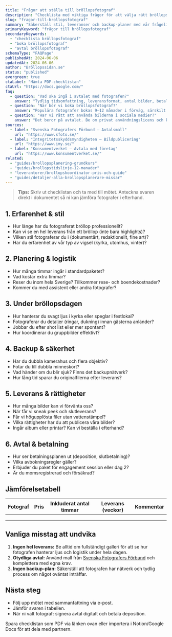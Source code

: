 ```yaml
---
title: "Frågor att ställa till bröllopsfotograf"
description: "Checklista med viktiga frågor för att välja rätt bröllopsfotograf i Sverige."
slug: "fragor-till-brollopsfotograf"
summary: "Säkerställ stil, leveranser och backup-planer med vår frågelista innan ni skriver avtal."
primaryKeyword: "frågor till bröllopsfotograf"
secondaryKeywords:
  - "checklista bröllopsfotograf"
  - "boka bröllopsfotograf"
  - "avtal bröllopsfotograf"
schemaType: "FAQPage"
publishedAt: 2024-06-06
updatedAt: 2024-06-06
author: "Bröllopssidan.se"
status: "published"
evergreen: true
ctaLabel: "Hämta PDF-checklistan"
ctaUrl: "https://docs.google.com/"
faq:
  - question: "Vad ska ingå i avtalet med fotografen?"
    answer: "Tydlig tidsomfattning, leveransformat, antal bilder, betalningsplan och vad som händer vid sjukdom eller tekniska problem."
  - question: "När bör vi boka bröllopsfotograf?"
    answer: "Populära fotografer bokas 9–12 månader i förväg, särskilt under sommaren."
  - question: "Har vi rätt att använda bilderna i sociala medier?"
    answer: "Det beror på avtalet. Be om privat användningslicens och kreditera fotografen enligt överenskommelse."
sources:
  - label: "Svenska Fotografers Förbund – Avtalsmall"
    url: "https://www.sfoto.se/"
  - label: "Integritetsskyddsmyndigheten – Bildpublicering"
    url: "https://www.imy.se/"
  - label: "Konsumentverket – Avtala med företag"
    url: "https://www.konsumentverket.se/"
related:
  - "guides/brollopsplanering-grundkurs"
  - "guides/brollopstidslinje-12-manader"
  - "leverantorer/brollopskoordinator-pris-och-guide"
  - "guides/detaljer-alla-brollopsplanerare-missar"
---
```


> **Tips:** Skriv ut checklistan och ta med till mötet. Anteckna svaren direkt i dokumentet så ni kan jämföra fotografer i efterhand.

## 1. Erfarenhet & stil

- Hur länge har du fotograferat bröllop professionellt?
- Kan vi se en hel leverans från ett bröllop (inte bara highlights)?
- Vilken stil fotograferar du i (dokumentärt, redaktionellt, fine art)?
- Har du erfarenhet av vår typ av vigsel (kyrka, utomhus, vinter)?

## 2. Planering & logistik

- Hur många timmar ingår i standardpaketet?
- Vad kostar extra timmar?
- Reser du inom hela Sverige? Tillkommer rese- och boendekostnader?
- Kommer du med assistent eller andra fotografer?

## 3. Under bröllopsdagen

- Hur hanterar du svagt ljus i kyrka eller speglar i festlokal?
- Fotograferar du detaljer (ringar, dukning) innan gästerna anländer?
- Jobbar du efter shot list eller mer spontant?
- Hur koordinerar du gruppbilder effektivt?

## 4. Backup & säkerhet

- Har du dubbla kamerahus och flera objektiv?
- Fotar du till dubbla minneskort?
- Vad händer om du blir sjuk? Finns det backupnätverk?
- Hur lång tid sparar du originalfilerna efter leverans?

## 5. Leverans & rättigheter

- Hur många bilder kan vi förvänta oss?
- När får vi sneak peek och slutleverans?
- Får vi högupplösta filer utan vattenstämpel?
- Vilka rättigheter har du att publicera våra bilder?
- Ingår album eller printar? Kan vi beställa i efterhand?

## 6. Avtal & betalning

- Hur ser betalningsplanen ut (deposition, slutbetalning)?
- Vilka avbokningsregler gäller?
- Erbjuder du paket för engagement session eller dag 2?
- Är du momsregistrerad och försäkrad?

## Jämförelsetabell

| Fotograf | Pris | Inkluderat antal timmar | Leverans (veckor) | Kommentar |
| -------- | ---- | ----------------------- | ----------------- | --------- |
|          |      |                         |                   |           |
|          |      |                         |                   |           |
|          |      |                         |                   |           |

## Vanliga misstag att undvika

1. **Ingen hel leverans:** Be alltid om fullständigt galleri för att se hur fotografen hanterar ljus och logistik under hela dagen.
2. **Otydliga avtal:** Använd mall från [Svenska Fotografers Förbund](https://www.sfoto.se/) och komplettera med egna krav.
3. **Ingen backup-plan:** Säkerställ att fotografen har nätverk och tydlig process om något oväntat inträffar.

## Nästa steg

- Följ upp mötet med sammanfattning via e-post.
- Jämför svaren i tabellen.
- När ni valt fotograf: signera avtal digitalt och betala deposition.

Spara checklistan som PDF via länken ovan eller importera i Notion/Google Docs för att dela med partnern.
